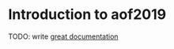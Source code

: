 # Introduction to aof2019

TODO: write [great documentation](http://jacobian.org/writing/what-to-write/)
